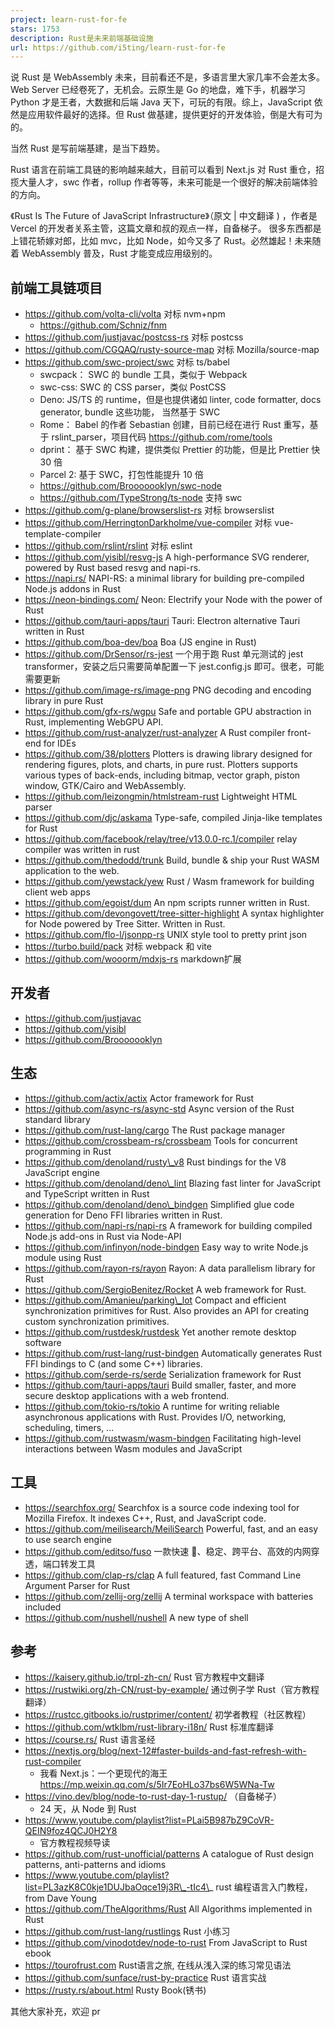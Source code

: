 ```yaml
---
project: learn-rust-for-fe
stars: 1753
description: Rust是未来前端基础设施
url: https://github.com/i5ting/learn-rust-for-fe
---
```


说 Rust 是 WebAssembly 未来，目前看还不是，多语言里大家几率不会差太多。Web Server 已经卷死了，无机会。云原生是 Go 的地盘，难下手，机器学习 Python 才是王者，大数据和后端 Java 天下，可玩的有限。综上，JavaScript 依然是应用软件最好的选择。但 Rust 做基建，提供更好的开发体验，倒是大有可为的。

当然 Rust 是写前端基建，是当下趋势。

Rust 语言在前端工具链的影响越来越大，目前可以看到 Next.js 对 Rust 重仓，招揽大量人才，swc 作者，rollup 作者等等，未来可能是一个很好的解决前端体验的方向。

《Rust Is The Future of JavaScript Infrastructure》（原文 | 中文翻译 ) ，作者是 Vercel 的开发者关系主管，这篇文章和叔的观点一样，自备梯子。 很多东西都是上错花轿嫁对郎，比如 mvc，比如 Node，如今又多了 Rust。必然雄起！未来随着 WebAssembly 普及，Rust 才能变成应用级别的。

前端工具链项目
-------

-   https://github.com/volta-cli/volta 对标 nvm+npm
    -   https://github.com/Schniz/fnm
-   https://github.com/justjavac/postcss-rs 对标 postcss
-   https://github.com/CGQAQ/rusty-source-map 对标 Mozilla/source-map
-   https://github.com/swc-project/swc 对标 ts/babel
    -   swcpack： SWC 的 bundle 工具，类似于 Webpack
    -   swc-css: SWC 的 CSS parser，类似 PostCSS
    -   Deno: JS/TS 的 runtime，但是也提供诸如 linter, code formatter, docs generator, bundle 这些功能， 当然基于 SWC
    -   Rome： Babel 的作者 Sebastian 创建，目前已经在进行 Rust 重写，基于 rslint\_parser，项目代码 https://github.com/rome/tools
    -   dprint： 基于 SWC 构建，提供类似 Prettier 的功能，但是比 Prettier 快 30 倍
    -   Parcel 2: 基于 SWC，打包性能提升 10 倍
    -   https://github.com/Brooooooklyn/swc-node
    -   https://github.com/TypeStrong/ts-node 支持 swc
-   https://github.com/g-plane/browserslist-rs 对标 browserslist
-   https://github.com/HerringtonDarkholme/vue-compiler 对标 vue-template-compiler
-   https://github.com/rslint/rslint 对标 eslint
-   https://github.com/yisibl/resvg-js A high-performance SVG renderer, powered by Rust based resvg and napi-rs.
-   https://napi.rs/ NAPI-RS: a minimal library for building pre-compiled Node.js addons in Rust
-   https://neon-bindings.com/ Neon: Electrify your Node with the power of Rust
-   https://github.com/tauri-apps/tauri Tauri: Electron alternative Tauri written in Rust
-   https://github.com/boa-dev/boa Boa (JS engine in Rust)
-   https://github.com/DrSensor/rs-jest 一个用于跑 Rust 单元测试的 jest transformer，安装之后只需要简单配置一下 jest.config.js 即可。很老，可能需要更新
-   https://github.com/image-rs/image-png PNG decoding and encoding library in pure Rust
-   https://github.com/gfx-rs/wgpu Safe and portable GPU abstraction in Rust, implementing WebGPU API.
-   https://github.com/rust-analyzer/rust-analyzer A Rust compiler front-end for IDEs
-   https://github.com/38/plotters Plotters is drawing library designed for rendering figures, plots, and charts, in pure rust. Plotters supports various types of back-ends, including bitmap, vector graph, piston window, GTK/Cairo and WebAssembly.
-   https://github.com/leizongmin/htmlstream-rust Lightweight HTML parser
-   https://github.com/djc/askama Type-safe, compiled Jinja-like templates for Rust
-   https://github.com/facebook/relay/tree/v13.0.0-rc.1/compiler relay compiler was written in rust
-   https://github.com/thedodd/trunk Build, bundle & ship your Rust WASM application to the web.
-   https://github.com/yewstack/yew Rust / Wasm framework for building client web apps
-   https://github.com/egoist/dum An npm scripts runner written in Rust.
-   https://github.com/devongovett/tree-sitter-highlight A syntax highlighter for Node powered by Tree Sitter. Written in Rust.
-   https://github.com/flo-l/jsonpp-rs UNIX style tool to pretty print json
-   https://turbo.build/pack 对标 webpack 和 vite
-   https://github.com/wooorm/mdxjs-rs markdown扩展

开发者
---

-   https://github.com/justjavac
-   https://github.com/yisibl
-   https://github.com/Brooooooklyn

生态
--

-   https://github.com/actix/actix Actor framework for Rust
-   https://github.com/async-rs/async-std Async version of the Rust standard library
-   https://github.com/rust-lang/cargo The Rust package manager
-   https://github.com/crossbeam-rs/crossbeam Tools for concurrent programming in Rust
-   https://github.com/denoland/rusty\_v8 Rust bindings for the V8 JavaScript engine
-   https://github.com/denoland/deno\_lint Blazing fast linter for JavaScript and TypeScript written in Rust
-   https://github.com/denoland/deno\_bindgen Simplified glue code generation for Deno FFI libraries written in Rust.
-   https://github.com/napi-rs/napi-rs A framework for building compiled Node.js add-ons in Rust via Node-API
-   https://github.com/infinyon/node-bindgen Easy way to write Node.js module using Rust
-   https://github.com/rayon-rs/rayon Rayon: A data parallelism library for Rust
-   https://github.com/SergioBenitez/Rocket A web framework for Rust.
-   https://github.com/Amanieu/parking\_lot Compact and efficient synchronization primitives for Rust. Also provides an API for creating custom synchronization primitives.
-   https://github.com/rustdesk/rustdesk Yet another remote desktop software
-   https://github.com/rust-lang/rust-bindgen Automatically generates Rust FFI bindings to C (and some C++) libraries.
-   https://github.com/serde-rs/serde Serialization framework for Rust
-   https://github.com/tauri-apps/tauri Build smaller, faster, and more secure desktop applications with a web frontend.
-   https://github.com/tokio-rs/tokio A runtime for writing reliable asynchronous applications with Rust. Provides I/O, networking, scheduling, timers, ...
-   https://github.com/rustwasm/wasm-bindgen Facilitating high-level interactions between Wasm modules and JavaScript

工具
--

-   https://searchfox.org/ Searchfox is a source code indexing tool for Mozilla Firefox. It indexes C++, Rust, and JavaScript code.
-   https://github.com/meilisearch/MeiliSearch Powerful, fast, and an easy to use search engine
-   https://github.com/editso/fuso 一款快速 🚀、稳定、跨平台、高效的内网穿透，端口转发工具
-   https://github.com/clap-rs/clap A full featured, fast Command Line Argument Parser for Rust
-   https://github.com/zellij-org/zellij A terminal workspace with batteries included
-   https://github.com/nushell/nushell A new type of shell

参考
--

-   https://kaisery.github.io/trpl-zh-cn/ Rust 官方教程中文翻译
-   https://rustwiki.org/zh-CN/rust-by-example/ 通过例子学 Rust（官方教程翻译）
-   https://rustcc.gitbooks.io/rustprimer/content/ 初学者教程（社区教程）
-   https://github.com/wtklbm/rust-library-i18n/ Rust 标准库翻译
-   https://course.rs/ Rust 语言圣经
-   https://nextjs.org/blog/next-12#faster-builds-and-fast-refresh-with-rust-compiler
    -   我看 Next.js：一个更现代的海王 https://mp.weixin.qq.com/s/5Ir7EoHLo37bs6W5WNa-Tw
-   https://vino.dev/blog/node-to-rust-day-1-rustup/ （自备梯子）
    -   24 天，从 Node 到 Rust
-   https://www.youtube.com/playlist?list=PLai5B987bZ9CoVR-QEIN9foz4QCJ0H2Y8
    -   官方教程视频导读
-   https://github.com/rust-unofficial/patterns A catalogue of Rust design patterns, anti-patterns and idioms
-   https://www.youtube.com/playlist?list=PL3azK8C0kje1DUJbaOqce19j3R\_-tIc4\_ rust 编程语言入门教程，from Dave Young
-   https://github.com/TheAlgorithms/Rust All Algorithms implemented in Rust
-   https://github.com/rust-lang/rustlings Rust 小练习
-   https://github.com/vinodotdev/node-to-rust From JavaScript to Rust ebook
-   https://tourofrust.com Rust语言之旅, 在线从浅入深的练习常见语法
-   https://github.com/sunface/rust-by-practice Rust 语言实战
-   https://rusty.rs/about.html Rusty Book(锈书)

其他大家补充，欢迎 pr
